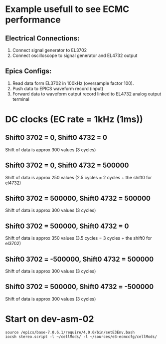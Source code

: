 # Example usefull to see ECMC performance
## Electrical Connections:

1. Connect signal generator to EL3702
2. Connect oscilloscope to signal generator and EL4732 output

## Epics Configs:

1. Read data form EL3702 in 100kHz (oversample factor 100). 
2. Push data to EPICS waveform record (input)
3. Forward data to waveform output record linked to EL4732 analog output terminal

# DC clocks (EC rate = 1kHz (1ms))

## Shift0 3702 = 0, Shift0 4732 = 0

Shift of data is approx 300 values (3 cycles)

## Shift0 3702 = 0, Shift0 4732 = 500000

Shift of data is approx 250 values (2.5 cycles = 2 cycles + the shift0 for el4732)

## Shift0 3702 = 500000, Shift0 4732 = 500000

Shift of data is approx 300 values (3 cycles)

## Shift0 3702 = 500000, Shift0 4732 = 0

Shift of data is approx 350 values (3.5 cycles = 3 cycles + the shift0 for el3702)

## Shift0 3702 = -500000, Shift0 4732 = 500000

Shift of data is approx 300 values (3 cycles)

## Shift0 3702 = 500000, Shift0 4732 = -500000

Shift of data is approx 300 values (3 cycles)

# Start on dev-asm-02
```
source /epics/base-7.0.6.1/require/4.0.0/bin/setE3Env.bash 
iocsh stereo.script -l ~/cellMods/ -l ~/sources/e3-ecmccfg/cellMods/
```